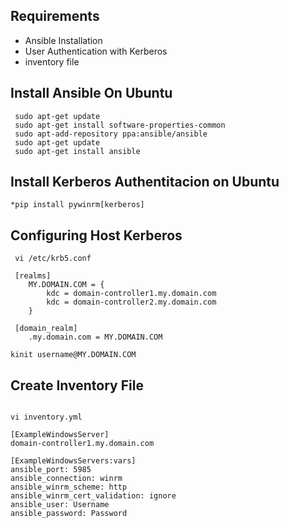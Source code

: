 Requirements
------------

- Ansible Installation
- User Authentication with Kerberos
- inventory file

Install Ansible On Ubuntu
-------------------------

```Install Ansible
 sudo apt-get update
 sudo apt-get install software-properties-common
 sudo apt-add-repository ppa:ansible/ansible
 sudo apt-get update
 sudo apt-get install ansible
```

Install Kerberos Authentitacion on Ubuntu
-----------------------------------------

```Install Kerberos
*pip install pywinrm[kerberos]
```

Configuring Host Kerberos
-------------------------

```Configuring Kerberos
 vi /etc/krb5.conf

 [realms]
    MY.DOMAIN.COM = {
        kdc = domain-controller1.my.domain.com
        kdc = domain-controller2.my.domain.com
    }
    
 [domain_realm]
    .my.domain.com = MY.DOMAIN.COM
       
kinit username@MY.DOMAIN.COM
```

Create Inventory File
---------------------
```Create Inventory File

vi inventory.yml

[ExampleWindowsServer]
domain-controller1.my.domain.com

[ExampleWindowsServers:vars]
ansible_port: 5985
ansible_connection: winrm
ansible_winrm_scheme: http
ansible_winrm_cert_validation: ignore
ansible_user: Username
ansible_password: Password















